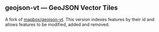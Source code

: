 ## geojson-vt &mdash; GeoJSON Vector Tiles

A fork of [mapbox/geojson-vt](https://github.com/mapbox/geojson-vt).  This version indexes features by their id and allows features to be modified, added and removed.
